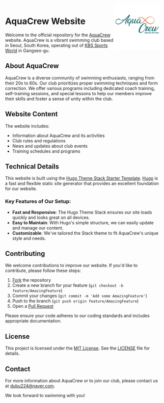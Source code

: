 <img align="right" width="150" alt="logo" src="/assets/img/logo_italic.png">

# AquaCrew Website

Welcome to the official repository for the [AquaCrew](https://aquacrew.co.kr) website. AquaCrew is a vibrant swimming club based in Seoul, South Korea, operating out of [KBS Sports World](https://www.kbssw.co.kr/) in Gangseo-gu.

## About AquaCrew

AquaCrew is a diverse community of swimming enthusiasts, ranging from their 20s to 60s. Our club prioritizes proper swimming techniques and form correction. We offer various programs including dedicated coach training, self-training sessions, and special lessons to help our members improve their skills and foster a sense of unity within the club.

## Website Content

The website includes:

- Information about AquaCrew and its activities
- Club rules and regulations
- News and updates about club events
- Training schedules and programs

## Technical Details

This website is built using the [Hugo Theme Stack Starter Template](https://github.com/CaiJimmy/hugo-theme-stack-starter). [Hugo](https://gohugo.io/) is a fast and flexible static site generator that provides an excellent foundation for our website.

### Key Features of Our Setup:

- **Fast and Responsive**: The Hugo Theme Stack ensures our site loads quickly and looks great on all devices.
- **Easy to Maintain**: With Hugo's simple structure, we can easily update and manage our content.
- **Customizable**: We've tailored the Stack theme to fit AquaCrew's unique style and needs.

## Contributing

We welcome contributions to improve our website. If you'd like to contribute, please follow these steps:

1. [Fork](https://docs.github.com/en/get-started/quickstart/fork-a-repo) the repository
2. Create a new branch for your feature (`git checkout -b feature/AmazingFeature`)
3. Commit your changes (`git commit -m 'Add some AmazingFeature'`)
4. Push to the branch (`git push origin feature/AmazingFeature`)
5. Open a [Pull Request](https://docs.github.com/en/pull-requests/collaborating-with-pull-requests/proposing-changes-to-your-work-with-pull-requests/creating-a-pull-request)

Please ensure your code adheres to our coding standards and includes appropriate documentation.

## License

This project is licensed under the [MIT License](https://opensource.org/licenses/MIT). See the [LICENSE](LICENSE) file for details.

## Contact

For more information about AquaCrew or to join our club, please contact us at dubu224@naver.com.

We look forward to swimming with you!

